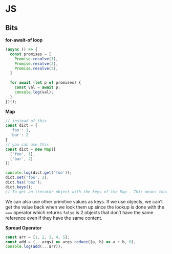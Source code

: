 # JS

## Bits



**for-await-of loop**

```js
(async () => {
  const promises = [
    Promise.resolve(1),
    Promise.resolve(2),
    Promise.resolve(3),
  ]  
  
  for await (let p of promises) {
    const val = await p;
    console.log(val);
  }
})();
```

**Map**

```js
// instead of this
const dict = {
  'foo': 1,
  'bar': 2
}
// you can use this
const dict = new Map([
  ['foo', 1],
  ['bar', 2]
])

console.log(dict.get('foo'));
dict.set('foo', 2);
dict.has('baz');
dict.keys();
// To get an iterator object with the keys of the Map . This means that we can loop through them with the for...of loop or convert it to an array with the spread operator.


```

We can also use other primitive values as keys. If we use objects, we can’t get the value back when we look them up since the lookup is done with the `===` operator which returns `false` is 2 objects that don’t have the same reference even if they have the same content.


**Spread Operator**

```js
const arr = [1, 2, 3, 4, 5];
const add = (...args) => args.reduce((a, b) => a + b, 0);
console.log(add(...arr));
```




